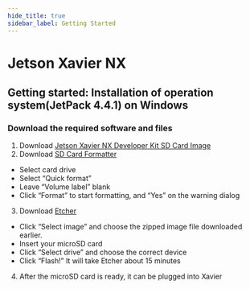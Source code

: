 ```yaml
---
hide_title: true
sidebar_label: Getting Started
---
```


# Jetson Xavier NX
## Getting started: Installation of operation system(JetPack 4.4.1) on Windows
### Download the required software and files
1. Download  [Jetson Xavier NX Developer Kit SD Card Image](https://developer.nvidia.com/jetson-nx-developer-kit-sd-card-image)
2. Download [SD Card Formatter](https://www.sdcard.org/downloads/formatter/eula_windows/)
- Select card drive
- Select “Quick format”
- Leave “Volume label” blank
- Click “Format” to start formatting, and “Yes” on the warning dialog
3. Download [Etcher](https://www.balena.io/etcher/)
- Click “Select image” and choose the zipped image file downloaded earlier.
- Insert your microSD card
- Click “Select drive” and choose the correct device
- Click “Flash!” It will take Etcher about 15 minutes
4. After the microSD card is ready, it can be plugged into Xavier
